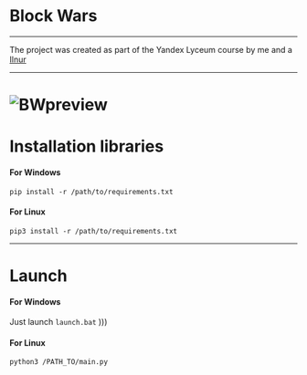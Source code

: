 # Block Wars
---------

The project was created as part of the Yandex Lyceum course by me and a [Ilnur](https://github.com/IlnurHA)

---------

![BWpreview](https://user-images.githubusercontent.com/61661965/195699763-980c0edf-6fa3-4276-bed6-0d5e4a76302d.png)
=========
# Installation libraries
#### For Windows
```
pip install -r /path/to/requirements.txt
```
#### For Linux
```
pip3 install -r /path/to/requirements.txt
```
---------

# Launch
#### For Windows
Just launch `launch.bat` )))
#### For Linux
```
python3 /PATH_TO/main.py
```
